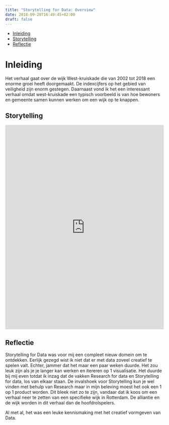 ```yaml
---
title: "Storytelling for Data: Overview"
date: 2018-09-20T16:49:45+02:00
draft: false
---
```


- [Inleiding](#inleiding)
- [Storytelling](#storytelling)
- [Reflectie](#reflectie)


# Inleiding
Het verhaal gaat over de wijk West-kruiskade die van 2002 tot 2018 een enorme groei heeft doorgemaakt. De indexcijfers op het gebied van veiligheid zijn enorm gestegen. Daarnaast vond ik het een interessant verhaal omdat west-kruiskade een typisch voorbeeld is van hoe bewoners en gemeente samen kunnen werken om een wijk op te knappen.


## Storytelling
<iframe src='https://cdn.knightlab.com/libs/timeline3/latest/embed/index.html?source=1YFgXSQ1j-93eDL0Qz8B4JfeHTAdbNu4LfP-qORqd9_k&font=Default&lang=en&initial_zoom=8&height=650' width='100%' height='650' webkitallowfullscreen mozallowfullscreen allowfullscreen frameborder='0'></iframe>

## Reflectie
Storytelling for Data was voor mij een compleet nieuw domein om te ontdekken. Eerlijk gezegd wist ik niet dat er met data zoveel creatief te spelen valt.
Echter, jammer dat het maar een paar weken duurde. Het zou leuk zijn als je je langer kan werken en itereren op 1 visualisatie.
Het duurde bij mij even totdat ik inzag dat de vakken Research for data en Storytelling for data, los van elkaar staan. De invalshoek voor Storytelling kun je wel vinden met behulp van Research maar in mijn beleving moest het ook een 1 op 1 product worden. Dit bleek niet zo te zijn, vandaar dat ik koos om een verhaal neer te zetten van een specifieke wijk in Rotterdam. De alliantie en de wijk worden in dit verhaal dan de hoofdrolspelers.

Al met al, het was een leuke kennismaking met het creatief vormgeven van Data.
